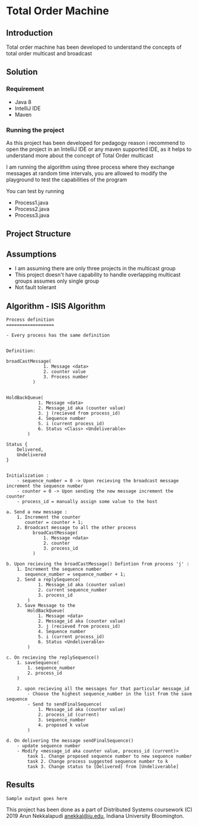 # Total Order Machine

## Introduction

Total order machine has been developed to understand the concepts of total order multicast and broadcast

## Solution

### Requirement

- Java 8
- IntelliJ IDE
- Maven

### Running the project 

As this project has been developed for pedagogy reason i recommend to open the project in an IntelliJ IDE or any maven supported IDE, as it helps to understand more about the concept of Total Order multicast

I am running the algorithm using three process where they exchange messages at random time intervals, you are allowed to modify the playground to test the capabilities of the program

You can test by running 

- Process1.java
- Process2.java
- Process3.java


## Project Structure

## Assumptions

- I am assuming there are only three projects in the multicast group
- This project doesn't have capability to handle overlapping multicast groups assumes only single group
- Not fault tolerant

## Algorithm - ISIS Algorithm

```$xslt
Process definition 
==================

- Every process has the same definition


Definition:

broadCastMessage(
              1. Message <data>
              2. counter value
              3. Process number
          )


HoldBackQueue(
            1. Message <data>
            2. Message_id aka (counter value)
            3. j (recieved from process_id)
            4. Sequence number
            5. i (current process_id)
            6. Status <Class> <Undeliverable>
        )

Status {
    Delivered,
    Undelivered
}


Initialization : 
    - sequence_number = 0 -> Upon recieving the broadcast message increment the sequence number
    - counter = 0 -> Upon sending the new message increment the counter 
    - process_id = manually assign some value to the host

a. Send a new message :
    1. Increment the counter
       counter = counter + 1;
    2. Broadcast message to all the other process 
          broadCastMessage(
              1. Message <data>
              2. counter
              3. process_id
          )

b. Upon recieving the broadCastMessage() Defintion from process 'j' :
    1. Increment the sequence number 
       sequence_number = sequence_number + 1;
    2. Send a replySequence(
            1. Message_id aka (counter value)
            2. current sequence_number
            3. process_id
        )
    3. Save Message to the 
        HoldBackQueue(
            1. Message <data>
            2. Message_id aka (counter value)
            3. j (recieved from process_id)
            4. Sequence number
            5. i (current process_id)
            6. Status <Undeliverable>
        )

c. On recieving the replySequence() 
    1. saveSequence(
        1. sequence_number
        2. process_id
    )

    2. upon recieving all the messages for that particular message_id
        - Choose the highest sequence_number in the list from the save sequence
        - Send to sendFinalSequence(
            1. Message_id aka (counter value)
            2. process_id (current)
            3. sequence_number
            4. proposed k value
        )

d. On delivering the message sendFinalSequence()
    - update sequence number
    - Modify <message_id aka counter value, process_id (current)> 
        task 1. Change proposed sequence number to new sequence number
        task 2. Change process suggested sequence number to k
        task 3. Change status to [Delivered] from [Undeliverable]

```


## Results 

```$xslt
Sample output goes here
```

This project has been done as a part of Distributed Systems coursework
(C) 2019 Arun Nekkalapudi <anekkal@iu.edu>, Indiana University Bloomington.